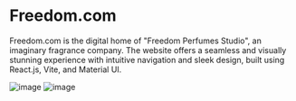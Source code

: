 ﻿#  Freedom.com
Freedom.com is the digital home of "Freedom Perfumes Studio", an imaginary fragrance company. The website offers a seamless and visually stunning experience with intuitive navigation and sleek design, built using React.js, Vite, and Material UI.


![image](https://github.com/almoutifoivos/FreedomPerfumes/assets/140003705/813762da-2f3e-4c29-8488-f42033faaaa9)
![image](https://github.com/almoutifoivos/FreedomPerfumes/assets/140003705/da9ae95b-5a05-4fd8-895b-9810e1380aac)

